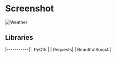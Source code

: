 # Screenshot
![Weather](https://user-images.githubusercontent.com/46905365/198390546-8185b5c7-5de3-4f99-8d3c-ae402e82ba64.png)
## Libraries
|-----------|
| PyQt5 |
| Requests|
| BeautifulSoup4 |

